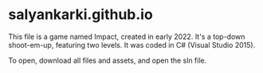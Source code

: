 # salyankarki.github.io
This file is a game named Impact, created in early 2022. It's a top-down shoot-em-up, featuring two levels. It was coded in C# (Visual Studio 2015).

To open, download all files and assets, and open the sln file.
